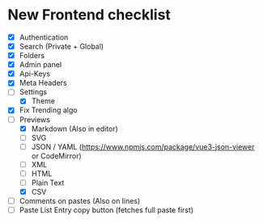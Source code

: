# New Frontend checklist
- [x] Authentication
- [x] Search (Private + Global)
- [x] Folders
- [x] Admin panel
- [x] Api-Keys
- [x] Meta Headers
- [ ] Settings
  - [x] Theme
- [x] Fix Trending algo
- [ ] Previews
  - [x] Markdown (Also in editor)
  - [ ] SVG
  - [ ] JSON / YAML (https://www.npmjs.com/package/vue3-json-viewer or CodeMirror)
  - [ ] XML
  - [ ] HTML
  - [ ] Plain Text
  - [x] CSV
- [ ] Comments on pastes (Also on lines)
- [ ] Paste List Entry copy button (fetches full paste first)

